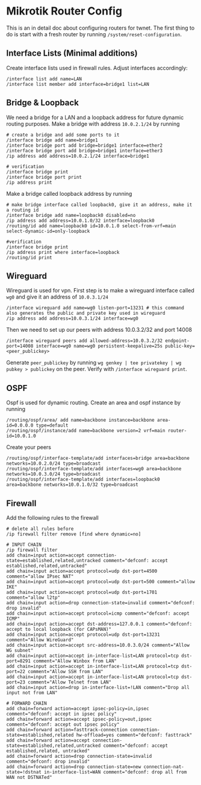 # Mikrotik Router Config

This is an in detail doc about configuring routers for twnet. The first thing to do is start with a fresh router by running `/system/reset-configuration`.  

## Interface Lists (Minimal additions)

Create interface lists used in firewall rules. Adjust interfaces accordingly:

```
/interface list add name=LAN
/interface list member add interface=bridge1 list=LAN
```

## Bridge & Loopback

We need a bridge for a LAN and a loopback address for future dynamic routing purposes. Make a bridge with address `10.0.2.1/24` by running

```
# create a bridge and add some ports to it 
/interface bridge add name=bridge1
/interface bridge port add bridge=bridge1 interface=ether2
/interface bridge port add bridge=bridge1 interface=ether3
/ip address add address=10.0.2.1/24 interface=bridge1

# verification
/interface bridge print
/interface bridge port print
/ip address print
```

Make a bridge called loopback address by running

```
# make bridge interface called loopback0, give it an address, make it a routing id
/interface bridge add name=loopback0 disabled=no
/ip address add address=10.0.1.0/32 interface=loopback0
/routing/id add name=loopback0 id=10.0.1.0 select-from-vrf=main select-dynamic-id=only-loopback

#verification
/interface bridge print
/ip address print where interface=loopback
/routing/id print
```

## Wireguard

Wireguard is used for vpn. First step is to make a wireguard interface called `wg0` and give it an address of `10.0.3.1/24`

```
/interface wireguard add name=wg0 listen-port=13231 # this command also generates the public and private key used in wireguard
/ip address add address=10.0.3.1/24 interface=wg0
```

Then we need to set up our peers with address 10.0.3.2/32 and port 14008

```
/interface wireguard peers add allowed-address=10.0.3.2/32 endpoint-port=14008 interface=wg0 name=wg0 persistent-keepalive=25s public-key=<peer_publickey>
```

Generate `peer_publickey` by running `wg genkey | tee privatekey | wg pubkey > publickey` on the peer. Verify with `/interface wireguard print`.

## OSPF

Ospf is used for dynamic routing. Create an area and ospf instance by running

```
/routing/ospf/area/ add name=backbone instance=backbone area-id=0.0.0.0 type=default
/routing/ospf/instance/add name=backbone version=2 vrf=main router-id=10.0.1.0
```

Create your peers

```
/routing/ospf/interface-template/add interfaces=bridge area=backbone networks=10.0.2.0/24 type=broadcast
/routing/ospf/interface-template/add interfaces=wg0 area=backbone networks=10.0.3.0/24 type=broadcast
/routing/ospf/interface-template/add interfaces=loopback0 area=backbone networks=10.0.1.0/32 type=broadcast
```

## Firewall

Add the following rules to the firewall 

```
# delete all rules before
/ip firewall filter remove [find where dynamic=no]

# INPUT CHAIN
/ip firewall filter
add chain=input action=accept connection-state=established,related,untracked comment="defconf: accept established,related,untracked"
add chain=input action=accept protocol=udp dst-port=4500 comment="allow IPsec NAT"
add chain=input action=accept protocol=udp dst-port=500 comment="allow IKE"
add chain=input action=accept protocol=udp dst-port=1701 comment="allow l2tp"
add chain=input action=drop connection-state=invalid comment="defconf: drop invalid"
add chain=input action=accept protocol=icmp comment="defconf: accept ICMP"
add chain=input action=accept dst-address=127.0.0.1 comment="defconf: accept to local loopback (for CAPsMAN)"
add chain=input action=accept protocol=udp dst-port=13231 comment="Allow WireGuard"
add chain=input action=accept src-address=10.0.3.0/24 comment="Allow WG subnet"
add chain=input action=accept in-interface-list=LAN protocol=tcp dst-port=8291 comment="Allow Winbox from LAN"
add chain=input action=accept in-interface-list=LAN protocol=tcp dst-port=22 comment="Allow SSH from LAN"
add chain=input action=accept in-interface-list=LAN protocol=tcp dst-port=23 comment="Allow Telnet from LAN"
add chain=input action=drop in-interface-list=!LAN comment="Drop all input not from LAN"

# FORWARD CHAIN
add chain=forward action=accept ipsec-policy=in,ipsec comment="defconf: accept in ipsec policy"
add chain=forward action=accept ipsec-policy=out,ipsec comment="defconf: accept out ipsec policy"
add chain=forward action=fasttrack-connection connection-state=established,related hw-offload=yes comment="defconf: fasttrack"
add chain=forward action=accept connection-state=established,related,untracked comment="defconf: accept established,related, untracked"
add chain=forward action=drop connection-state=invalid comment="defconf: drop invalid"
add chain=forward action=drop connection-state=new connection-nat-state=!dstnat in-interface-list=WAN comment="defconf: drop all from WAN not DSTNATed"

```

